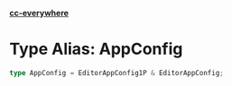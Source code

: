 [**cc-everywhere**](../../../../../../index.md)

<HorizontalLine />

# Type Alias: AppConfig

```ts
type AppConfig = EditorAppConfig1P & EditorAppConfig;
```
